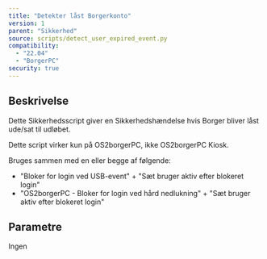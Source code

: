 ```yaml
---
title: "Detekter låst Borgerkonto"
version: 1
parent: "Sikkerhed"
source: scripts/detect_user_expired_event.py
compatibility:  
  - "22.04"
  - "BorgerPC"
security: true
---
```


## Beskrivelse
Dette Sikkerhedsscript giver en Sikkerhedshændelse hvis Borger bliver låst ude/sat til udløbet.

Dette script virker kun på OS2borgerPC, ikke OS2borgerPC Kiosk.

Bruges sammen med en eller begge af følgende: 
- "Bloker for login ved USB-event" + "Sæt bruger aktiv efter blokeret login"
- "OS2borgerPC - Bloker for login ved hård nedlukning" + "Sæt bruger aktiv efter blokeret login"

## Parametre
Ingen
